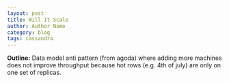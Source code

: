 ```yaml
---
layout: post
title: Will It Scale
author: Author Name
category: blog
tags: cassandra
---
```


**Outline:** Data model anti pattern (from agoda) where adding more machines does not improve throughput because hot rows (e.g. 4th of july) are only on one set of replicas. 